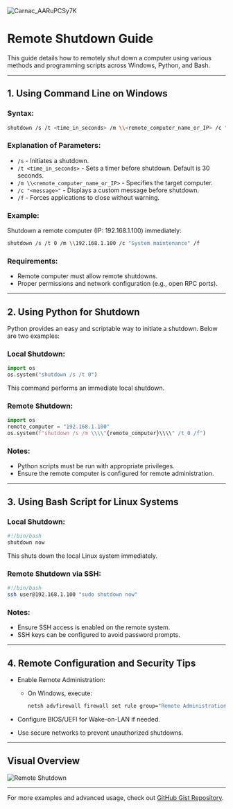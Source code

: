 ![Carnac_AARuPCSy7K](https://github.com/user-attachments/assets/a84e1f2a-fe3f-498c-a038-da7ea2f19306)




# Remote Shutdown Guide

This guide details how to remotely shut down a computer using various methods and programming scripts across Windows, Python, and Bash.

---

## 1. **Using Command Line on Windows**

### Syntax:
```bash
shutdown /s /t <time_in_seconds> /m \\<remote_computer_name_or_IP> /c "<message>" /f
```

### Explanation of Parameters:
- `/s` - Initiates a shutdown.
- `/t <time_in_seconds>` - Sets a timer before shutdown. Default is 30 seconds.
- `/m \\<remote_computer_name_or_IP>` - Specifies the target computer.
- `/c "<message>"` - Displays a custom message before shutdown.
- `/f` - Forces applications to close without warning.

### Example:
Shutdown a remote computer (IP: 192.168.1.100) immediately:
```bash
shutdown /s /t 0 /m \\192.168.1.100 /c "System maintenance" /f
```

### Requirements:
- Remote computer must allow remote shutdowns.
- Proper permissions and network configuration (e.g., open RPC ports).

---

## 2. **Using Python for Shutdown**

Python provides an easy and scriptable way to initiate a shutdown. Below are two examples:

### Local Shutdown:
```python
import os
os.system("shutdown /s /t 0")
```
This command performs an immediate local shutdown.

### Remote Shutdown:
```python
import os
remote_computer = "192.168.1.100"
os.system(f"shutdown /s /m \\\\"{remote_computer}\\\\" /t 0 /f")
```

### Notes:
- Python scripts must be run with appropriate privileges.
- Ensure the remote computer is configured for remote administration.

---

## 3. **Using Bash Script for Linux Systems**

### Local Shutdown:
```bash
#!/bin/bash
shutdown now
```
This shuts down the local Linux system immediately.

### Remote Shutdown via SSH:
```bash
#!/bin/bash
ssh user@192.168.1.100 "sudo shutdown now"
```

### Notes:
- Ensure SSH access is enabled on the remote system.
- SSH keys can be configured to avoid password prompts.

---

## 4. **Remote Configuration and Security Tips**
- Enable Remote Administration:
  - On Windows, execute:
    ```bash
    netsh advfirewall firewall set rule group="Remote Administration" new enable=yes
    ```

- Configure BIOS/UEFI for Wake-on-LAN if needed.
- Use secure networks to prevent unauthorized shutdowns.

---

## Visual Overview

![Remote Shutdown](https://github.com/user-attachments/assets/a84e1f2a-fe3f-498c-a038-da7ea2f19306)

---

For more examples and advanced usage, check out [GitHub Gist Repository](https://github.com/shikakker/Shutdown).
